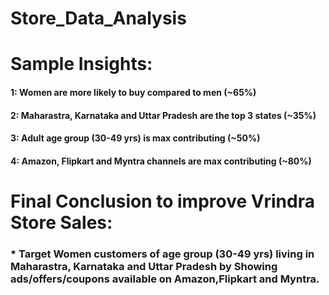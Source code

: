 # Store_Data_Analysis



# Sample Insights:
#### 1: Women are more likely to buy compared to men (~65%)
#### 2: Maharastra, Karnataka and Uttar Pradesh are the top 3 states (~35%)
#### 3: Adult age group (30-49 yrs) is max contributing (~50%)
#### 4: Amazon, Flipkart and Myntra channels are max contributing (~80%)

# Final Conclusion to improve Vrindra Store Sales:
### * Target Women customers of age group (30-49 yrs) living in Maharastra, Karnataka and Uttar Pradesh by Showing ads/offers/coupons available on Amazon,Flipkart and Myntra.
